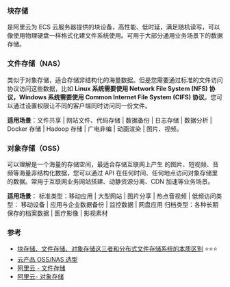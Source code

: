 ### 块存储
是阿里云为 ECS 云服务器提供的块设备，高性能、低时延，满足随机读写，可以像使用物理硬盘一样格式化建文件系统使用。可用于大部分通用业务场景下的数据存储。

### 文件存储（NAS）
类似于对象存储，适合存储非结构化的海量数据。但是您需要通过标准的文件访问协议访问这些数据，比如 **Linux 系统需要使用 Network File System (NFS) 协议，Windows 系统需要使用 Common Internet File System (CIFS) 协议**。您可以通过设置权限让不同的客户端同时访问同一份文件。

**适用场景**：文件共享 | 网站文件、代码存储 | 数据备份 | 日志存储 | 数据分析 | Docker 存储 | Hadoop 存储 | 广电非编 | 动画渲染 | 图片、视频。

### 对象存储（OSS）
可以理解是一个海量的存储空间，最适合存储互联网上产生
的图片、短视频、音频等海量非结构化数据，您可以通过 API 在任何时间、任何地点访问对象存储里的数据。常用于互联网业务网站搭建、动静资源分离、CDN 加速等业务场景。

**适用场景**：
标准类型：移动应用 | 大型网站 | 图片分享 | 热点音视频 |
低频访问类型： 移动设备 | 应用与企业数据备份 | 监控数据 | 网盘应用
归档类型：各种长期保存的档案数据 | 医疗影像 | 影视素材

### 参考
* [块存储、文件存储、对象存储这三者和分布式文件存储系统的本质区别](http://blog.51cto.com/433266/2173153) ⭐️⭐️⭐️
* [云产品 OSS/NAS 选型](https://www.jianshu.com/p/f54f0511171c)
* [阿里云 - 文件存储](https://help.aliyun.com/document_detail/27518.html?spm=a2c4g.11174283.6.542.5b674da2L3RQX4)
* [阿里云- 对象存储](https://help.aliyun.com/document_detail/27518.html?spm=a2c4g.11174283.6.542.5b674da2L3RQX4)
